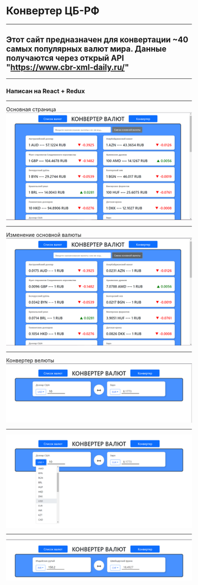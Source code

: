 # Конвертер  ЦБ-РФ
____
## Этот сайт предназначен для конвертации ~40 самых популярных валют мира. Данные получаются через открый API "https://www.cbr-xml-daily.ru/"
____
### Написан на React + Redux
____
Основная страница
![Image alt](https://github.com/amandany/cbrf/raw/main/src/img/main.png)
____
Изменение основной валюты
![Image alt](https://github.com/amandany/cbrf/raw/main/src/img/conmain.png)
____
Конвертер велюты
![Image alt](https://github.com/amandany/cbrf/raw/main/src/img/con1.png)
____
![Image alt](https://github.com/amandany/cbrf/raw/main/src/img/con2.png)
____
![Image alt](https://github.com/amandany/cbrf/raw/main/src/img/con3.png)